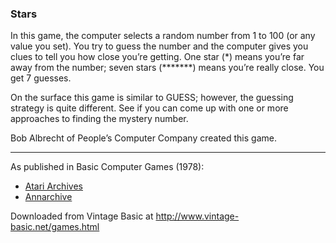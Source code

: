 ### Stars

In this game, the computer selects a random number from 1 to 100 (or any value you set). You try to guess the number and the computer gives you clues to tell you how close you’re getting. One star (\*) means you’re far away from the number; seven stars (\*\*\*\*\*\*\*) means you’re really close. You get 7 guesses.

On the surface this game is similar to GUESS; however, the guessing strategy is quite different. See if you can come up with one or more approaches to finding the mystery number.

Bob Albrecht of People’s Computer Company created this game.

---

As published in Basic Computer Games (1978):
- [Atari Archives](https://www.atariarchives.org/basicgames/showpage.php?page=153)
- [Annarchive](https://annarchive.com/files/Basic_Computer_Games_Microcomputer_Edition.pdf#page=166)

Downloaded from Vintage Basic at
http://www.vintage-basic.net/games.html
